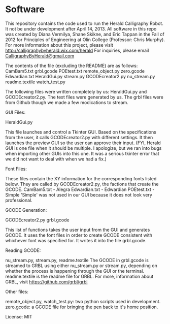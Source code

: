Software
====

This repository contains the code used to run the Herald Calligraphy Robot.
It not be under development after April 14, 2013.
All software in this repo was created by Diana Vermilya, Shane Skikne, and Eric Tappan in the Fall of 2012 for 
Principles of Engineering at Olin College (Professor: Chris Murphy).
For more information about this project, please visit http://calligraphybyherald.wix.com/herald
For inquiries, please email CalligraphyByHerald@gmail.com


The contents of the file (excluding the README) are as follows:
CamBam5.txt       grbl.gcode      POEtest.txt     remote_object.py  zero.gcode
Edwardian.txt     HeraldGui.py    stream.py
GCODEcreator2.py  nu_stream.py    readme.textile  watch_test.py

The following files were written completely by us: HeraldGui.py and GCODEcreator2.py. 
The text files were generated by us. 
The grbl files were from Github though we made a few modications to stream.

GUI Files:

HeraldGui.py

This file launches and control a Tkinter GUI.  Based on the specifications from the user,
it calls GCODEcreator2.py with different settings. It then launches the preview GUI so the user can approve their input.
(FYI, Herald GUI is one file when it should be multiple. I apologize, but we ran into bugs when importing other GUIs into this one.
It was a serious tkinter error that we did not want to deal with when we had a fix.)


Font Files:

These files contain the XY information for the corresponding fonts listed below.
They are called by GCODEcreator2.py, the factions that create the GCODE.
CamBam5.txt - Alegra
Edwardian.txt - Edwardian
POEtest.txt - Simple
'Simple' was not used in our GUI because it does not look very professional.

GCODE Generation:

GCODEcreator2.py
grbl.gcode

This list of functions takes the user input from the GUI and generates GCODE.
It uses the font files in order to create GCODE consistent with whichever
  font was specified for.
It writes it into the file grbl.gcode.

Reading GCODE:

nu_stream.py, stream.py, readme.textile
The GCODE in grbl.gcode is streamed to GRBL using either nu_stream.py or stream.py,
depending on whether the process is happening through the GUI or the terminal.
readme.textile is the readme file for GRBL.  For more, information about GRBL,
visit https://github.com/grbl/grbl

Other files:

remote_object.py, watch_test.py: two python scripts used in development.
zero.gcode: a GCODE file for bringing the pen back to it's home position.


License: MIT
